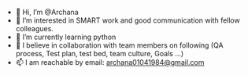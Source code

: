 - 👋 Hi, I’m @Archana
- 👀 I’m interested in SMART work and good communication with fellow colleagues.
- 🌱 I’m currently learning python
- 💞️ I believe in collaboration with team members on following (QA process, Test plan, test bed, team culture, Goals ...) 
- 📫 I am reachable by email: archana01041984@gmail.com

<!---
Archana01041984/Archana01041984 is a ✨ special ✨ repository because its `README.md` (this file) appears on your GitHub profile.
You can click the Preview link to take a look at your changes.
--->
